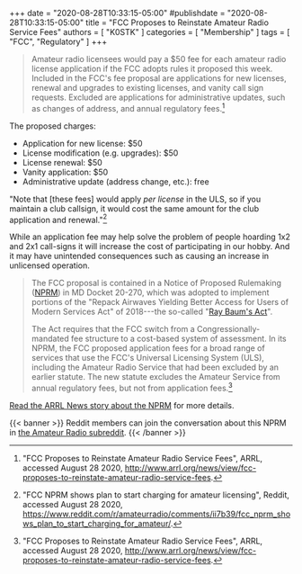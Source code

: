 +++
date = "2020-08-28T10:33:15-05:00"
#publishdate = "2020-08-28T10:33:15-05:00"
title = "FCC Proposes to Reinstate Amateur Radio Service Fees"
authors = [ "K0STK" ]
categories = [ "Membership" ]
tags = [ "FCC", "Regulatory" ]
+++
>Amateur radio licensees would pay a $50 fee for each amateur radio
>license application if the FCC adopts rules it proposed this week.
>Included in the FCC's fee proposal are applications for new
>licenses, renewal and upgrades to existing licenses, and vanity call
>sign requests. Excluded are applications for administrative updates,
>such as changes of address, and annual regulatory fees.[^1]

The proposed charges:
<!--more-->
* Application for new license: $50
* License modification (e.g. upgrades): $50
* License renewal: $50
* Vanity application: $50
* Administrative update (address change, etc.): free

"Note that [these fees] would apply *per license* in the ULS, so if you
maintain a club callsign, it would cost the same amount for the club
application and renewal."[^2]

[^2]: "FCC NPRM shows plan to start charging for amateur licensing", Reddit, accessed August 28 2020, https://www.reddit.com/r/amateurradio/comments/ii7b39/fcc_nprm_shows_plan_to_start_charging_for_amateur/.

While an application fee may help solve the problem of people hoarding
1x2 and 2x1 call-signs it will increase the cost of participating in
our hobby. And it may have unintended consequences such as causing an
increase in unlicensed operation.

>The FCC proposal is contained in a Notice of Proposed Rulemaking
>([NPRM](https://docs.fcc.gov/public/attachments/FCC-20-116A1.pdf))
>in MD Docket 20-270, which was adopted to implement portions of the
>"Repack Airwaves Yielding Better Access for Users of Modern Services
>Act" of 2018---the so-called
>"[Ray Baum's Act](https://www.congress.gov/115/plaws/publ141/PLAW-115publ141.pdf)".
>
>The Act requires that the FCC switch from a Congressionally-mandated
>fee structure to a cost-based system of assessment. In its NPRM, the
>FCC proposed application fees for a broad range of services that use
>the FCC's Universal Licensing System (ULS), including the Amateur Radio
>Service that had been excluded by an earlier statute. The new statute
>excludes the Amateur Service from annual regulatory fees, but not from
>application fees.[^3]

[Read the ARRL News story about the NPRM](http://www.arrl.org/news/view/fcc-proposes-to-reinstate-amateur-radio-service-fees) for more details.

[^1]: "FCC Proposes to Reinstate Amateur Radio Service Fees", ARRL, accessed August 28 2020, http://www.arrl.org/news/view/fcc-proposes-to-reinstate-amateur-radio-service-fees.

[^3]: "FCC Proposes to Reinstate Amateur Radio Service Fees", ARRL, accessed August 28 2020, http://www.arrl.org/news/view/fcc-proposes-to-reinstate-amateur-radio-service-fees.

{{< banner >}}
Reddit members can join the conversation about this NPRM in
[the Amateur Radio subreddit](https://www.reddit.com/r/amateurradio/comments/ii7b39/fcc_nprm_shows_plan_to_start_charging_for_amateur/).
{{< /banner >}}
